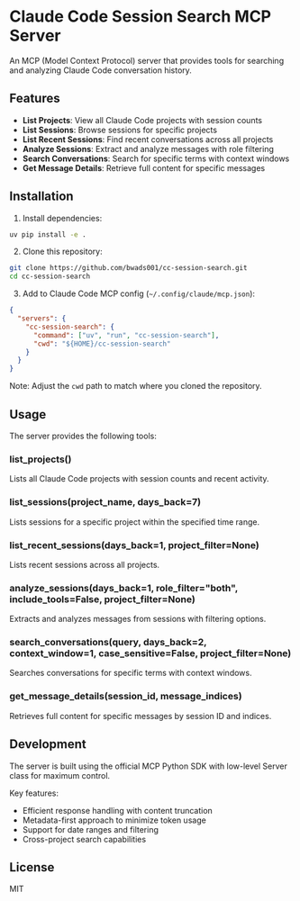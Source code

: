 # Claude Code Session Search MCP Server

An MCP (Model Context Protocol) server that provides tools for searching and analyzing Claude Code conversation history.

## Features

- **List Projects**: View all Claude Code projects with session counts
- **List Sessions**: Browse sessions for specific projects
- **List Recent Sessions**: Find recent conversations across all projects
- **Analyze Sessions**: Extract and analyze messages with role filtering
- **Search Conversations**: Search for specific terms with context windows
- **Get Message Details**: Retrieve full content for specific messages

## Installation

1. Install dependencies:
```bash
uv pip install -e .
```

2. Clone this repository:
```bash
git clone https://github.com/bwads001/cc-session-search.git
cd cc-session-search
```

3. Add to Claude Code MCP config (`~/.config/claude/mcp.json`):
```json
{
  "servers": {
    "cc-session-search": {
      "command": ["uv", "run", "cc-session-search"],
      "cwd": "${HOME}/cc-session-search"
    }
  }
}
```
Note: Adjust the `cwd` path to match where you cloned the repository.

## Usage

The server provides the following tools:

### list_projects()
Lists all Claude Code projects with session counts and recent activity.

### list_sessions(project_name, days_back=7)
Lists sessions for a specific project within the specified time range.

### list_recent_sessions(days_back=1, project_filter=None)
Lists recent sessions across all projects.

### analyze_sessions(days_back=1, role_filter="both", include_tools=False, project_filter=None)
Extracts and analyzes messages from sessions with filtering options.

### search_conversations(query, days_back=2, context_window=1, case_sensitive=False, project_filter=None)
Searches conversations for specific terms with context windows.

### get_message_details(session_id, message_indices)
Retrieves full content for specific messages by session ID and indices.

## Development

The server is built using the official MCP Python SDK with low-level Server class for maximum control.

Key features:
- Efficient response handling with content truncation
- Metadata-first approach to minimize token usage
- Support for date ranges and filtering
- Cross-project search capabilities

## License

MIT